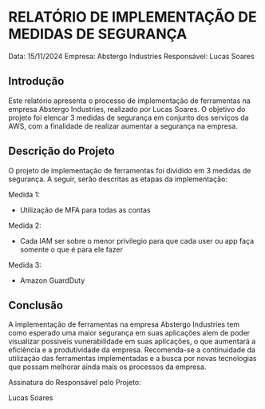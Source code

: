 # RELATÓRIO DE IMPLEMENTAÇÃO DE MEDIDAS DE SEGURANÇA

Data: 15/11/2024
Empresa: Abstergo Industries 
Responsável: Lucas Soares

## Introdução
Este relatório apresenta o processo de implementação de ferramentas na empresa Abstergo Industries, realizado por Lucas Soares. O objetivo do projeto foi elencar 3 medidas de segurança em conjunto dos serviços da AWS, com a finalidade de realizar aumentar a segurança na empresa.

## Descrição do Projeto
O projeto de implementação de ferramentas foi dividido em 3 medidas de segurança. A seguir, serão descritas as etapas da implementação:

Medida 1: 
- Utilização de MFA para todas as contas

Medida 2: 
- Cada IAM ser sobre o menor privilegio para que cada user ou app faça somente o que é para ele fazer

Medida 3: 
- Amazon GuardDuty


## Conclusão
A implementação de ferramentas na empresa Abstergo Industries tem como esperado uma maior segurança em suas aplicações alem de poder visualizar possiveis vunerabilidade em suas aplicações, o que aumentará a eficiência e a produtividade da empresa. Recomenda-se a continuidade da utilização das ferramentas implementadas e a busca por novas tecnologias que possam melhorar ainda mais os processos da empresa.


Assinatura do Responsável pelo Projeto:

Lucas Soares
